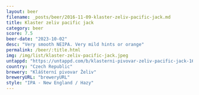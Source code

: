 ```yaml
---
layout: beer
filename: _posts/beer/2016-11-09-klaster-zeliv-pacific-jack.md
title: Klaster zeliv pacific jack
category: beer
score: 7.5
beer-date: "2023-10-02"
desc: "Very smooth NEIPA. Very mild hints or orange"
permalink: /beer/:title.html
img: /img/list/klaster-zeliv-pacific-jack.jpeg
untappd: "https://untappd.com/b/klasterni-pivovar-zeliv-pacific-jack-16/3452434"
country: "Czech Republic"
brewery: "Klášterní pivovar Želiv"
breweryURL: "breweryURL"
style: "IPA - New England / Hazy"
---
```

